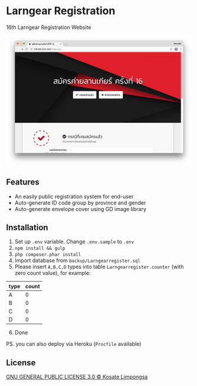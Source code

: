 # Larngear Registration

16th Larngear Registration Website

<img src="preview.png" width="550">

## Features

- An easily public registration system for end-user
- Auto-generate ID code group by province and gender
- Auto-generate envelope cover using GD image library

## Installation

1. Set up `.env` variable. Change `.env.sample` to `.env`
2. `npm install && gulp`
3. `php composer.phar install`
4. Import database from `backup/Larngearregister.sql`
5. Please insert `A,B,C,D` types into table `Larngearregister.counter` (with zero count value), for example:

  | type  | count |
  | --- | --- |
  | A | 0 |
  | B | 0 |
  | C | 0 |
  | D | 0 |
6. Done

PS. you can also deploy via Heroku (`Procfile` available)

## License

[GNU GENERAL PUBLIC LICENSE 3.0 &copy; Kosate Limpongsa](LICENSE.md)

